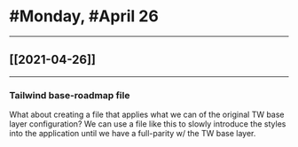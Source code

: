# #Monday, #April 26
---

## [[2021-04-26]]

---

### Tailwind base-roadmap file

What about creating a file that applies what we can of the original TW base layer configuration? We can use a file like this to slowly introduce the styles into the application until we have a full-parity w/ the TW base layer.

